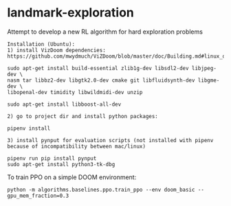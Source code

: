 # landmark-exploration
Attempt to develop a new RL algorithm for hard exploration problems

```
Installation (Ubuntu):
1) install VizDoom dependencies: https://github.com/mwydmuch/ViZDoom/blob/master/doc/Building.md#linux_deps

sudo apt-get install build-essential zlib1g-dev libsdl2-dev libjpeg-dev \
nasm tar libbz2-dev libgtk2.0-dev cmake git libfluidsynth-dev libgme-dev \
libopenal-dev timidity libwildmidi-dev unzip

sudo apt-get install libboost-all-dev

2) go to project dir and install python packages:

pipenv install

3) install pynput for evaluation scripts (not installed with pipenv because of incompatibility between mac/linux)

pipenv run pip install pynput
sudo apt-get install python3-tk-dbg
```


To train PPO on a simple DOOM environment:
```
python -m algorithms.baselines.ppo.train_ppo --env doom_basic --gpu_mem_fraction=0.3
```
